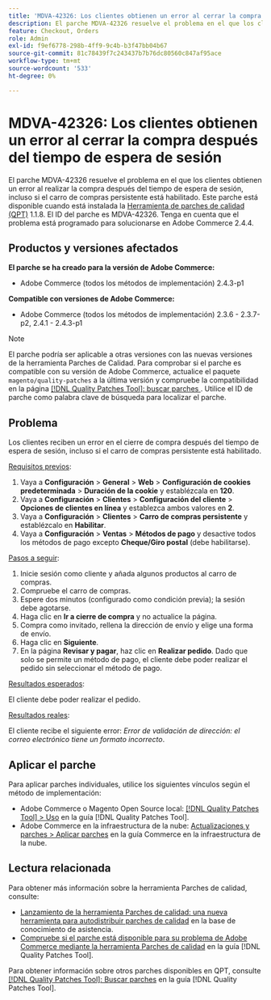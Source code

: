 ```yaml
---
title: 'MDVA-42326: Los clientes obtienen un error al cerrar la compra después del tiempo de espera de sesión'
description: El parche MDVA-42326 resuelve el problema en el que los clientes obtienen un error al realizar la compra después del tiempo de espera de sesión, incluso si el carro de compras persistente está habilitado. Este parche está disponible cuando está instalada la [Quality Patches Tool (QPT)](https://experienceleague.adobe.com/es/docs/commerce-knowledge-base/kb/announcements/commerce-announcements/magento-quality-patches-released-new-tool-to-self-serve-quality-patches) 1.1.8. El ID del parche es MDVA-42326. Tenga en cuenta que el problema está programado para solucionarse en Adobe Commerce 2.4.4.
feature: Checkout, Orders
role: Admin
exl-id: f9ef6778-298b-4ff9-9c4b-b3f47bb04b67
source-git-commit: 81c78439f7c243437b7b76dc80560c847af95ace
workflow-type: tm+mt
source-wordcount: '533'
ht-degree: 0%

---
```


# MDVA-42326: Los clientes obtienen un error al cerrar la compra después del tiempo de espera de sesión

El parche MDVA-42326 resuelve el problema en el que los clientes obtienen un error al realizar la compra después del tiempo de espera de sesión, incluso si el carro de compras persistente está habilitado. Este parche está disponible cuando está instalada la [Herramienta de parches de calidad (QPT)](https://experienceleague.adobe.com/es/docs/commerce-knowledge-base/kb/announcements/commerce-announcements/magento-quality-patches-released-new-tool-to-self-serve-quality-patches) 1.1.8. El ID del parche es MDVA-42326. Tenga en cuenta que el problema está programado para solucionarse en Adobe Commerce 2.4.4.

## Productos y versiones afectados

**El parche se ha creado para la versión de Adobe Commerce:**

* Adobe Commerce (todos los métodos de implementación) 2.4.3-p1

**Compatible con versiones de Adobe Commerce:**

* Adobe Commerce (todos los métodos de implementación) 2.3.6 - 2.3.7-p2, 2.4.1 - 2.4.3-p1

>[!NOTE]
>
>El parche podría ser aplicable a otras versiones con las nuevas versiones de la herramienta Parches de Calidad. Para comprobar si el parche es compatible con su versión de Adobe Commerce, actualice el paquete `magento/quality-patches` a la última versión y compruebe la compatibilidad en la página [[!DNL Quality Patches Tool]: buscar parches ](https://experienceleague.adobe.com/es/docs/commerce-knowledge-base/kb/announcements/commerce-announcements/magento-quality-patches-released-new-tool-to-self-serve-quality-patches). Utilice el ID de parche como palabra clave de búsqueda para localizar el parche.

## Problema

Los clientes reciben un error en el cierre de compra después del tiempo de espera de sesión, incluso si el carro de compras persistente está habilitado.

<u>Requisitos previos</u>:

1. Vaya a **Configuración** > **General** > **Web** > **Configuración de cookies predeterminada** > **Duración de la cookie** y establézcala en **120**.
1. Vaya a **Configuración** > **Clientes** > **Configuración del cliente** > **Opciones de clientes en línea** y establezca ambos valores en **2**.
1. Vaya a **Configuración** > **Clientes** > **Carro de compras persistente** y establézcalo en **Habilitar**.
1. Vaya a **Configuración** > **Ventas** > **Métodos de pago** y desactive todos los métodos de pago excepto **Cheque/Giro postal** (debe habilitarse).

<u>Pasos a seguir</u>:

1. Inicie sesión como cliente y añada algunos productos al carro de compras.
1. Compruebe el carro de compras.
1. Espere dos minutos (configurado como condición previa); la sesión debe agotarse.
1. Haga clic en **Ir a cierre de compra** y no actualice la página.
1. Compra como invitado, rellena la dirección de envío y elige una forma de envío.
1. Haga clic en **Siguiente**.
1. En la página **Revisar y pagar**, haz clic en **Realizar pedido**. Dado que solo se permite un método de pago, el cliente debe poder realizar el pedido sin seleccionar el método de pago.

<u>Resultados esperados</u>:

El cliente debe poder realizar el pedido.

<u>Resultados reales</u>:

El cliente recibe el siguiente error: *Error de validación de dirección: el correo electrónico tiene un formato incorrecto*.

## Aplicar el parche

Para aplicar parches individuales, utilice los siguientes vínculos según el método de implementación:

* Adobe Commerce o Magento Open Source local: [[!DNL Quality Patches Tool] > Uso](/help/tools/quality-patches-tool/usage.md) en la guía [!DNL Quality Patches Tool].
* Adobe Commerce en la infraestructura de la nube: [Actualizaciones y parches > Aplicar parches](https://experienceleague.adobe.com/docs/commerce-cloud-service/user-guide/develop/upgrade/apply-patches.html?lang=es) en la guía Commerce en la infraestructura de la nube.

## Lectura relacionada

Para obtener más información sobre la herramienta Parches de calidad, consulte:

* [Lanzamiento de la herramienta Parches de calidad: una nueva herramienta para autodistribuir parches de calidad](https://experienceleague.adobe.com/es/docs/commerce-knowledge-base/kb/announcements/commerce-announcements/magento-quality-patches-released-new-tool-to-self-serve-quality-patches) en la base de conocimiento de asistencia.
* [Compruebe si el parche está disponible para su problema de Adobe Commerce mediante la herramienta Parches de calidad](/help/tools/quality-patches-tool/patches-available-in-qpt/check-patch-for-magento-issue-with-magento-quality-patches.md) en la guía [!DNL Quality Patches Tool].

Para obtener información sobre otros parches disponibles en QPT, consulte [[!DNL Quality Patches Tool]: Buscar parches](https://experienceleague.adobe.com/tools/commerce-quality-patches/index.html?lang=es) en la guía [!DNL Quality Patches Tool].

